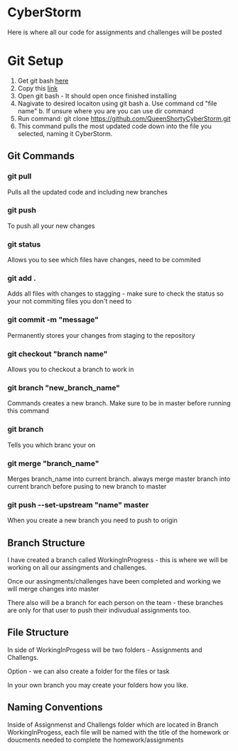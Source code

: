 # CyberStorm
Here is where all our code for assignments and challenges will be posted

# Git Setup

1. Get git bash [here](https://git-scm.com/download/win)
2. Copy this [link](https://github.com/QueenShorty/CyberStorm.git)
3. Open git bash - It should open once finished installing 
4. Nagivate to desired locaiton using git bash
    a. Use command cd "file name"
    b. If unsure where you are you can use dir command
5. Run command: git clone https://github.com/QueenShortyCyberStorm.git
6. This command pulls the most updated code down into the file you selected, naming it CyberStorm. 

## Git Commands

### git pull
Pulls all the updated code and including new branches 
### git push
To push all your new changes
### git status
Allows you to see which files have changes, need to be commited
### git add .
Adds all files with changes to stagging - make sure to check the status so your not commiting files you don't need to
### git commit -m "message"
Permanently stores your changes from staging to the repository
### git checkout "branch name"
Allows you to checkout a branch to work in
### git branch "new_branch_name"
Commands creates a new branch. Make sure to be in master before running this command
### git branch 
Tells you which branc your on
### git merge "branch_name"
Merges branch_name into current branch. always merge master branch into current branch before pusing to new branch to master
### git push --set-upstream "name" master
When you create a new branch you need to push to origin

## Branch Structure
I have created a branch called WorkingInProgress - this is where we will be working on all our assingments and challenges. 

Once our assingments/challenges have been completed and working we will merge changes into master

There also will be a branch for each person on the team - these branches are only for that user to push their indivudual assignments too.

## File Structure
In side of WorkingInProgess will be two folders - Assignments and Challengs. 

Option - we can also create a folder for the files or task 

In your own branch you may create your folders how you like.

## Naming Conventions
Inside of Assignmenst and Challengs folder which are located in Branch WorkingInProgess, each file will be named with the title of the homework or doucments needed to complete the homework/assignments
